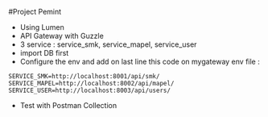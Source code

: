 #Project Pemint

- Using Lumen
- API Gateway with Guzzle
- 3 service : service_smk, service_mapel, service_user
- import DB first
- Configure the env and add on last line this code on mygateway env file :
```
SERVICE_SMK=http://localhost:8001/api/smk/
SERVICE_MAPEL=http://localhost:8002/api/mapel/
SERVICE_USER=http://localhost:8003/api/users/
```
- Test with Postman Collection
